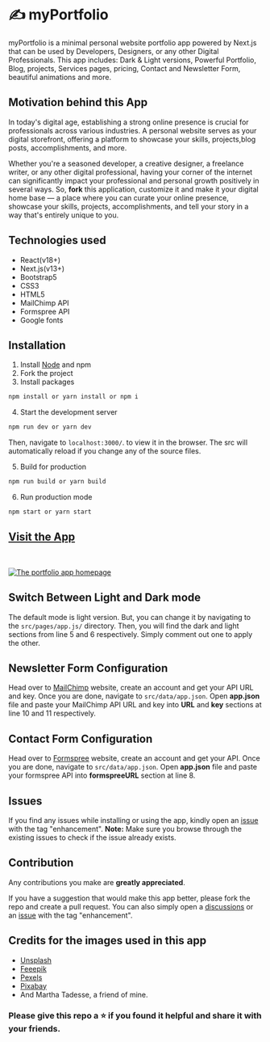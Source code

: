 # ✍️ myPortfolio

myPortfolio is a minimal personal website portfolio app powered by Next.js that can be used by Developers, Designers, or any other Digital Professionals. This app includes: Dark & Light versions, Powerful Portfolio, Blog, projects, Services pages, pricing, Contact and Newsletter Form, beautiful animations and more.

## Motivation behind this App
In today's digital age, establishing a strong online presence is crucial for professionals across various industries. A personal website serves as your digital storefront, offering a platform to showcase your skills, projects,blog posts, accomplishments, and more. 

Whether you're a seasoned developer, a creative designer, a freelance writer, or any other digital professional, having your corner of the internet can significantly impact your professional and personal growth positively in several ways. So, **fork** this application, customize it and make it your digital home base — a place where you can curate your online presence, showcase your skills, projects, accomplishments, and tell your story in a way that's entirely unique to you. 
 

## Technologies used

- React(v18+) 
- Next.js(v13+)
- Bootstrap5
- CSS3
- HTML5
- MailChimp API
- Formspree API
- Google fonts

## Installation
1. Install [Node](https://nodejs.org/en/) and npm
2. Fork the project
3. Install packages 

```bash
npm install or yarn install or npm i
```
4. Start the development server

```bash
npm run dev or yarn dev
```
Then, navigate to `localhost:3000/`. to view it in the browser.
The src will automatically reload if you change any of the source files.

5. Build for production 

```bash
npm run build or yarn build
```

6. Run production mode

```bash
npm start or yarn start
```

## [Visit the App](https://myportfolio-et.vercel.app/) 
<br>

<a href="https://myportfolio-et.vercel.app/" target="_blank"><img src="https://i.imgur.com/u61T5tg.png" alt="The portfolio app homepage"> </a>

## Switch Between Light and Dark mode
   The default mode is light version. But, you can change it by navigating to the `src/pages/app.js/` directory.
   Then, you will find the dark and light sections from line 5 and 6 respectively. Simply comment out one to apply the other.
   
## Newsletter Form Configuration 
   Head over to [MailChimp](https://mailchimp.com) website, create an account and get your API URL and key. Once you are done, navigate to `src/data/app.json`. Open **app.json** file and paste your MailChimp API URL and key into **URL** and **key** sections at line 10 and 11 respectively. 
   
## Contact Form Configuration 
   Head over to [Formspree](https://formspree.io) website, create an account and get your API. Once you are done, navigate to `src/data/app.json`. Open **app.json** file and paste your formspree API into **formspreeURL** section at line 8. 

## Issues
   If you find any issues while installing or using the app, kindly open an [issue](https://github.com/Aklilu-Mandefro/myPortfolio/issues) with the tag
"enhancement".
   **Note:** Make sure you browse through the existing issues to check if the issue already exists.<br>
   
## Contribution
Any contributions you make are **greatly appreciated**.

If you have a suggestion that would make this app better, please fork the repo and
create a pull request. You can also simply open a [discussions](https://github.com/Aklilu-Mandefro/myPortfolio/discussions/)  or an [issue](https://github.com/Aklilu-Mandefro/myPortfolio/issues) with the tag
"enhancement".

## Credits for the images used in this app
 - [Unsplash](https://unsplash.com)
 - [Feeepik](https://feeepik.com)
- [Pexels](https://pexels.com)
- [Pixabay](https://pixabay.com)
- And Martha Tadesse, a friend of mine.

### Please give this repo a ⭐ if you found it helpful and share it with your friends.
